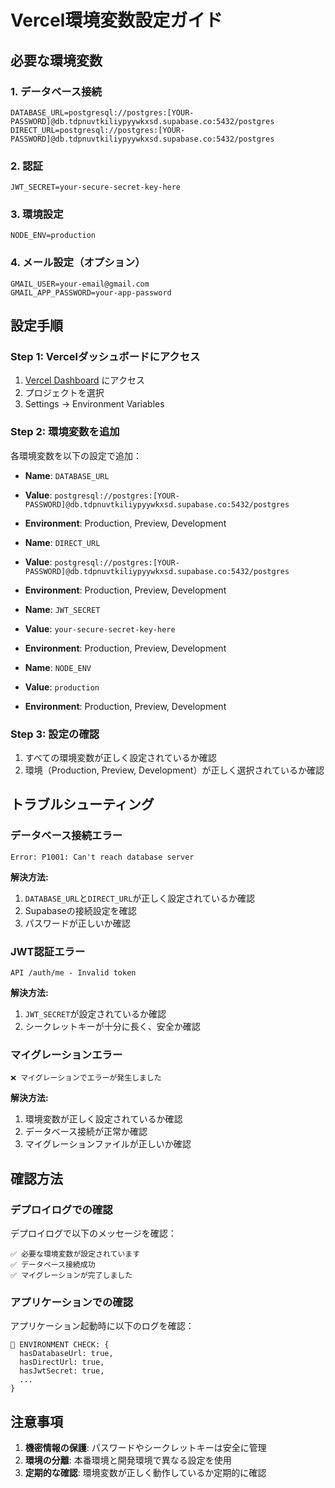 # Vercel環境変数設定ガイド

## 必要な環境変数

### 1. データベース接続
```
DATABASE_URL=postgresql://postgres:[YOUR-PASSWORD]@db.tdpnuvtkiliypyywkxsd.supabase.co:5432/postgres
DIRECT_URL=postgresql://postgres:[YOUR-PASSWORD]@db.tdpnuvtkiliypyywkxsd.supabase.co:5432/postgres
```

### 2. 認証
```
JWT_SECRET=your-secure-secret-key-here
```

### 3. 環境設定
```
NODE_ENV=production
```

### 4. メール設定（オプション）
```
GMAIL_USER=your-email@gmail.com
GMAIL_APP_PASSWORD=your-app-password
```

## 設定手順

### Step 1: Vercelダッシュボードにアクセス
1. [Vercel Dashboard](https://vercel.com/dashboard) にアクセス
2. プロジェクトを選択
3. Settings → Environment Variables

### Step 2: 環境変数を追加
各環境変数を以下の設定で追加：

- **Name**: `DATABASE_URL`
- **Value**: `postgresql://postgres:[YOUR-PASSWORD]@db.tdpnuvtkiliypyywkxsd.supabase.co:5432/postgres`
- **Environment**: Production, Preview, Development

- **Name**: `DIRECT_URL`
- **Value**: `postgresql://postgres:[YOUR-PASSWORD]@db.tdpnuvtkiliypyywkxsd.supabase.co:5432/postgres`
- **Environment**: Production, Preview, Development

- **Name**: `JWT_SECRET`
- **Value**: `your-secure-secret-key-here`
- **Environment**: Production, Preview, Development

- **Name**: `NODE_ENV`
- **Value**: `production`
- **Environment**: Production, Preview, Development

### Step 3: 設定の確認
1. すべての環境変数が正しく設定されているか確認
2. 環境（Production, Preview, Development）が正しく選択されているか確認

## トラブルシューティング

### データベース接続エラー
```
Error: P1001: Can't reach database server
```

**解決方法:**
1. `DATABASE_URL`と`DIRECT_URL`が正しく設定されているか確認
2. Supabaseの接続設定を確認
3. パスワードが正しいか確認

### JWT認証エラー
```
API /auth/me - Invalid token
```

**解決方法:**
1. `JWT_SECRET`が設定されているか確認
2. シークレットキーが十分に長く、安全か確認

### マイグレーションエラー
```
❌ マイグレーションでエラーが発生しました
```

**解決方法:**
1. 環境変数が正しく設定されているか確認
2. データベース接続が正常か確認
3. マイグレーションファイルが正しいか確認

## 確認方法

### デプロイログでの確認
デプロイログで以下のメッセージを確認：
```
✅ 必要な環境変数が設定されています
✅ データベース接続成功
✅ マイグレーションが完了しました
```

### アプリケーションでの確認
アプリケーション起動時に以下のログを確認：
```
🔧 ENVIRONMENT CHECK: {
  hasDatabaseUrl: true,
  hasDirectUrl: true,
  hasJwtSecret: true,
  ...
}
```

## 注意事項

1. **機密情報の保護**: パスワードやシークレットキーは安全に管理
2. **環境の分離**: 本番環境と開発環境で異なる設定を使用
3. **定期的な確認**: 環境変数が正しく動作しているか定期的に確認 